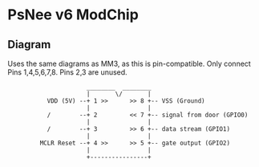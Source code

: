 # PsNee v6 ModChip

## Diagram

Uses the same diagrams as MM3, as this is pin-compatible. Only connect Pins 1,4,5,6,7,8. Pins 2,3 are unused.

```diagram
                      ________  ________
                      |       \/       |
           VDD (5V) --+ 1 >>      >> 8 +-- VSS (Ground)
                      |                |
           /        --+ 2         << 7 +-- signal from door (GPIO0)
                      |                |
           /        --+ 3         >> 6 +-- data stream (GPIO1)
                      |                |
         MCLR Reset --+ 4 >>      >> 5 +-- gate output (GPIO2)
                      |                |
                      +----------------+
```
